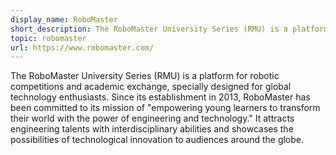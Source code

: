```yaml
---
display_name: RoboMaster
short_description: The RoboMaster University Series (RMU) is a platform for robotic competitions and academic exchange, specially designed for global technology enthusiasts.
topic: robomaster
url: https://www.robomaster.com/
---
```


The RoboMaster University Series (RMU) is a platform for robotic competitions and academic exchange, specially designed for global technology enthusiasts.  Since its establishment in 2013, RoboMaster has been committed to its mission of "empowering young learners to transform their world with the power of engineering and technology." It attracts engineering talents with interdisciplinary abilities and showcases the possibilities of technological innovation to audiences around the globe.
